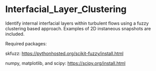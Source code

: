 # Interfacial_Layer_Clustering
Identify internal interfacial layers within turbulent flows using a fuzzy clustering based approach. Examples of 2D instaneous snapshots are included.

Required packages:

skfuzz: https://pythonhosted.org/scikit-fuzzy/install.html

numpy, matplotlib, and scipy: https://scipy.org/install.html
